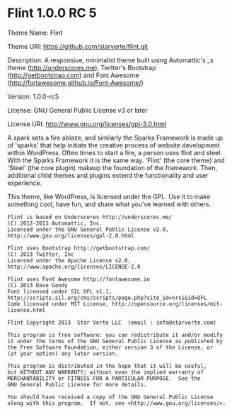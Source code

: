 Flint 1.0.0 RC 5
=====
Theme Name: Flint

Theme URI: https://github.com/starverte/flint.git

Description: A responsive, minimalist theme built using Automattic's _s theme (http://underscores.me), Twitter's Bootstrap (http://getbootstrap.com) and Font Awesome (http://fortawesome.github.io/Font-Awesome/)

Version: 1.0.0-rc5

License: GNU General Public License v3 or later

License URI: http://www.gnu.org/licenses/gpl-3.0.html

A spark sets a fire ablaze, and similarly the Sparks Framework is made up of 'sparks' that help initiate
the creative process of website development within WordPress. Often times to start a fire, a person uses flint and steel.
With the Sparks Framework it is the same way. 'Flint' (the core theme) and 'Steel' (the core plugin) makeup the foundation
of the framework. Then, additional child themes and plugins extend the functionality and user experience.

This theme, like WordPress, is licensed under the GPL.
Use it to make something cool, have fun, and share what you've learned with others.

```
Flint is based on Underscores http://underscores.me/
(C) 2012-2013 Automattic, Inc.
Licensed under the GNU General Public License v2.0, http://www.gnu.org/licenses/gpl-2.0.html
```

```
Flint uses Bootstrap http://getbootstrap.com/
(C) 2013 Twitter, Inc
Licensed under the Apache License v2.0, http://www.apache.org/licenses/LICENSE-2.0
```

```
Flint uses Font Awesome http://fontawesome.io
(C) 2013 Dave Gandy
Font licensed under SIL OFL v1.1, http://scripts.sil.org/cms/scripts/page.php?site_id=nrsi&id=OFL
Code licensed under MIT License, http://opensource.org/licenses/mit-license.html
```

```
Flint Copyright 2013  Star Verte LLC  (email : info@starverte.com)

This program is free software: you can redistribute it and/or modify
it under the terms of the GNU General Public License as published by
the Free Software Foundation, either version 3 of the License, or
(at your option) any later version.

This program is distributed in the hope that it will be useful,
but WITHOUT ANY WARRANTY; without even the implied warranty of
MERCHANTABILITY or FITNESS FOR A PARTICULAR PURPOSE.  See the
GNU General Public License for more details.

You should have received a copy of the GNU General Public License
along with this program.  If not, see <http://www.gnu.org/licenses/>.
```
